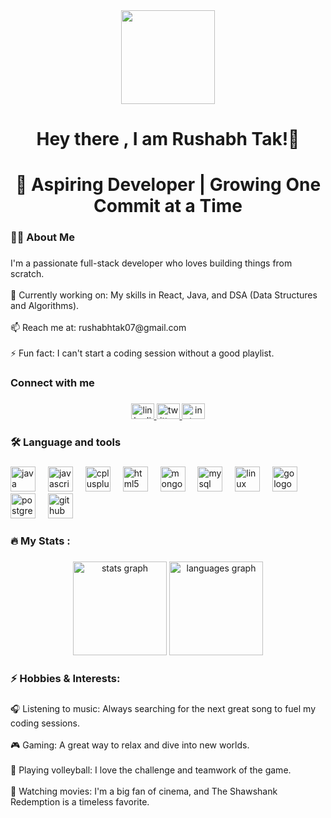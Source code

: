 <div align="center">
  <img height="150" src="https://media4.giphy.com/media/v1.Y2lkPTc5MGI3NjExZ2RzYzgxbXFlNXlscmFzYmUzaGhnczE1OW5reTE5aW16dTA0b3ptNCZlcD12MV9pbnRlcm5hbF9naWZfYnlfaWQmY3Q9Zw/Ws6T5PN7wHv3cY8xy8/giphy.gif"  />
</div>

###

<h1 align="center">Hey there , I am Rushabh Tak!👋</h1>

###

<h1 align="center">🌱 Aspiring Developer | Growing One Commit at a Time</h1>

###

<h3 align="left">👩‍💻  About Me</h3>

###

<p align="left">I'm a passionate full-stack developer who loves building things from scratch.<br><br>🔭 Currently working on: My skills in React, Java, and DSA (Data Structures and Algorithms).<br><br>📫 Reach me at: rushabhtak07@gmail.com<br><br>⚡ Fun fact: I can't start a coding session without a good playlist.</p>

###

<h3 align="left">Connect with me</h3>

###

<div align="center">
  <a href="https://www.linkedin.com/in/rushabh-tak-847b49288/" target="_blank">
    <img src="https://raw.githubusercontent.com/maurodesouza/profile-readme-generator/master/src/assets/icons/social/linkedin/default.svg" width="37" height="25" alt="linkedin logo" />
  </a>
  <a href="https://x.com/RushabhOp" target="_blank">
    <img src="https://raw.githubusercontent.com/maurodesouza/profile-readme-generator/master/src/assets/icons/social/twitter/default.svg" width="37" height="25" alt="twitter logo" />
  </a>
  <a href="https://www.instagram.com/rushabh_0p/" target="_blank">
    <img src="https://raw.githubusercontent.com/maurodesouza/profile-readme-generator/master/src/assets/icons/social/instagram/default.svg" width="37" height="25" alt="instagram logo" />
  </a>
</div>

###

<h3 align="left">🛠 Language and tools</h3>

###

<div align="left">
  <img src="https://cdn.jsdelivr.net/gh/devicons/devicon/icons/java/java-original.svg" height="40" alt="java logo"  />
  <img width="12" />
  <img src="https://cdn.jsdelivr.net/gh/devicons/devicon/icons/javascript/javascript-original.svg" height="40" alt="javascript logo"  />
  <img width="12" />
  <img src="https://cdn.jsdelivr.net/gh/devicons/devicon/icons/cplusplus/cplusplus-original.svg" height="40" alt="cplusplus logo"  />
  <img width="12" />
  <img src="https://cdn.jsdelivr.net/gh/devicons/devicon/icons/html5/html5-original.svg" height="40" alt="html5 logo"  />
  <img width="12" />
  <img src="https://cdn.jsdelivr.net/gh/devicons/devicon/icons/mongodb/mongodb-original.svg" height="40" alt="mongodb logo"  />
  <img width="12" />
  <img src="https://cdn.jsdelivr.net/gh/devicons/devicon/icons/mysql/mysql-original.svg" height="40" alt="mysql logo"  />
  <img width="12" />
  <img src="https://cdn.jsdelivr.net/gh/devicons/devicon/icons/linux/linux-original.svg" height="40" alt="linux logo"  />
  <img width="12" />
  <img src="https://cdn.jsdelivr.net/gh/devicons/devicon/icons/go/go-original-wordmark.svg" height="40" alt="go logo"  />
  <img width="12" />
  <img src="https://cdn.jsdelivr.net/gh/devicons/devicon/icons/postgresql/postgresql-original.svg" height="40" alt="postgresql logo"  />
  <img width="12" />
  <img src="https://cdn.jsdelivr.net/gh/devicons/devicon/icons/github/github-original.svg" height="40" alt="github logo"  />
</div>

###

<h3 align="left">🔥   My Stats :</h3>

###

<div align="center">
  <img src="https://github-readme-stats.vercel.app/api?username=RegalxCoding&hide_title=false&hide_rank=false&show_icons=true&include_all_commits=true&count_private=true&disable_animations=false&theme=dracula&locale=en&hide_border=false&order=1" height="150" alt="stats graph"  />
  <img src="https://github-readme-stats.vercel.app/api/top-langs?username=RegalxCoding&locale=en&hide_title=false&layout=compact&card_width=320&langs_count=5&theme=dracula&hide_border=false&order=2" height="150" alt="languages graph"  />
</div>

###



###

<h3 align="left">⚡ Hobbies & Interests:</h3>

###

<p align="left">🎧 Listening to music: Always searching for the next great song to fuel my coding sessions.<br><br>🎮 Gaming: A great way to relax and dive into new worlds.<br><br>🏐 Playing volleyball: I love the challenge and teamwork of the game.<br><br>🍿 Watching movies: I'm a big fan of cinema, and The Shawshank Redemption is a timeless favorite.</p>
